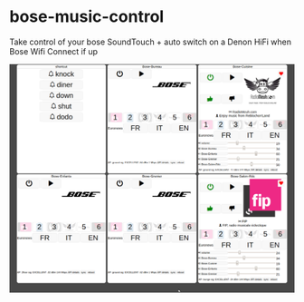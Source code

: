# bose-music-control

Take control of your bose SoundTouch + auto switch on a Denon HiFi when Bose Wifi Connect if up

![screenshot](Bose-soundtouch.png)
